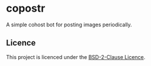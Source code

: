 # copostr

A simple cohost bot for posting images periodically.

## Licence

This project is licenced under the [BSD-2-Clause Licence](./LICENCE).
